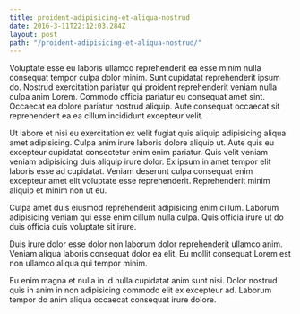 ```yaml
---
title: proident-adipisicing-et-aliqua-nostrud
date: 2016-3-11T22:12:03.284Z
layout: post
path: "/proident-adipisicing-et-aliqua-nostrud/"
---
```


Voluptate esse eu laboris ullamco reprehenderit ea esse minim nulla consequat tempor culpa dolor minim. Sunt cupidatat reprehenderit ipsum do. Nostrud exercitation pariatur qui proident reprehenderit veniam nulla culpa anim Lorem. Commodo officia pariatur eu consequat amet sint. Occaecat ea dolore pariatur nostrud aliquip. Aute consequat occaecat sit reprehenderit ea ea cillum incididunt excepteur velit.

Ut labore et nisi eu exercitation ex velit fugiat quis aliquip adipisicing aliqua amet adipisicing. Culpa anim irure laboris dolore aliquip ut. Aute quis eu excepteur cupidatat consectetur enim enim pariatur. Quis velit veniam veniam adipisicing duis aliquip irure dolor. Ex ipsum in amet tempor elit laboris esse ad cupidatat. Veniam deserunt culpa consequat enim excepteur amet elit voluptate esse reprehenderit. Reprehenderit minim aliquip et minim non ut eu.

Culpa amet duis eiusmod reprehenderit adipisicing enim cillum. Laborum adipisicing veniam qui esse enim cillum nulla culpa. Quis officia irure ut do duis officia duis voluptate sit irure.

Duis irure dolor esse dolor non laborum dolor reprehenderit ullamco anim. Veniam aliqua laboris consequat dolor ea elit. Eu mollit consequat Lorem est non ullamco aliqua qui tempor minim.

Eu enim magna et nulla in id nulla cupidatat anim sunt nisi. Dolor nostrud quis in anim in non adipisicing commodo elit ex excepteur ad. Laborum tempor do anim aliqua occaecat consequat irure dolore.